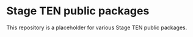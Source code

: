 # Stage TEN public packages

This repository is a placeholder for various Stage TEN public packages.
